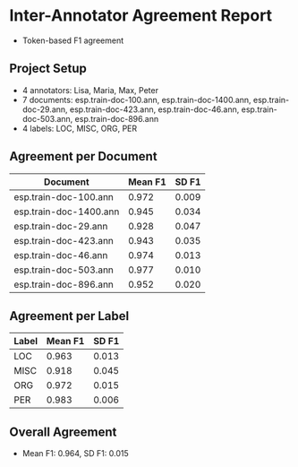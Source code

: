 # Inter-Annotator Agreement Report

* Token-based F1 agreement

## Project Setup

* 4 annotators: Lisa, Maria, Max, Peter
* 7 documents: esp.train-doc-100.ann, esp.train-doc-1400.ann, esp.train-doc-29.ann, esp.train-doc-423.ann, esp.train-doc-46.ann, esp.train-doc-503.ann, esp.train-doc-896.ann
* 4 labels: LOC, MISC, ORG, PER

## Agreement per Document

| Document               |   Mean F1 |   SD F1 |
|------------------------|-----------|---------|
| esp.train-doc-100.ann  |     0.972 |   0.009 |
| esp.train-doc-1400.ann |     0.945 |   0.034 |
| esp.train-doc-29.ann   |     0.928 |   0.047 |
| esp.train-doc-423.ann  |     0.943 |   0.035 |
| esp.train-doc-46.ann   |     0.974 |   0.013 |
| esp.train-doc-503.ann  |     0.977 |   0.010 |
| esp.train-doc-896.ann  |     0.952 |   0.020 |

## Agreement per Label

| Label   |   Mean F1 |   SD F1 |
|---------|-----------|---------|
| LOC     |     0.963 |   0.013 |
| MISC    |     0.918 |   0.045 |
| ORG     |     0.972 |   0.015 |
| PER     |     0.983 |   0.006 |

## Overall Agreement

* Mean F1: 0.964, SD F1: 0.015

